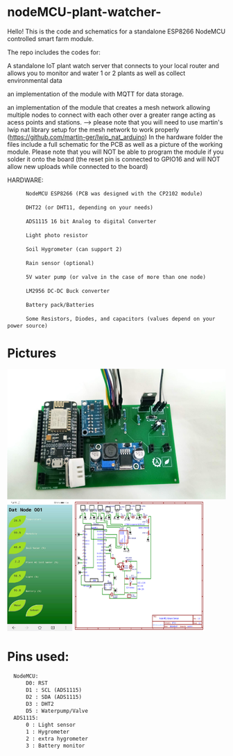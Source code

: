 # nodeMCU-plant-watcher-
Hello!
This is the code and schematics for a standalone ESP8266 NodeMCU controlled smart farm module.

The repo includes the codes for:

A standalone IoT plant watch server that connects to your local router and allows you to monitor
    and water 1 or 2 plants as well as collect environmental data

an implementation of the module with MQTT for data storage. 

an implementation of the module that creates a mesh network allowing multiple nodes to connect with
    each other over a greater range acting as acess points and stations.
  --> please note that you will need to use martin's lwip nat library 
      setup for the mesh network to work properly (https://github.com/martin-ger/lwip_nat_arduino)
In the hardware folder the files include a full schematic for the PCB as well as a picture of the working module.
Please note that you will NOT be able to program the module if you solder it onto the board 
    (the reset pin is connected to GPIO16 and will NOT allow new uploads while connected to the board)
 
 HARDWARE:
          
          NodeMCU ESP8266 (PCB was designed with the CP2102 module)
          
          DHT22 (or DHT11, depending on your needs)
           
          ADS1115 16 bit Analog to digital Converter
          
          Light photo resistor 
          
          Soil Hygrometer (can support 2)
          
          Rain sensor (optional)
          
          5V water pump (or valve in the case of more than one node)
          
          LM2956 DC-DC Buck converter
          
          Battery pack/Batteries
          
          Some Resistors, Diodes, and capacitors (values depend on your power source)
# Pictures     
  
<img src="https://github.com/caleb221/nodeMCU-plant-watcher-/blob/master/hardware/Full%20working%20module.jpg" width="600" height="300">
<img src="https://github.com/caleb221/nodeMCU-plant-watcher-/blob/master/Screenshot1.jpg" width="150" height="300">
<img src="https://github.com/caleb221/nodeMCU-plant-watcher-/blob/master/hardware/Schematic.png" width="300" height="300">

 # Pins used: 
      NodeMCU:
          D0: RST
          D1 : SCL (ADS1115)
          D2 : SDA (ADS1115) 
          D3 : DHT2
          D5 : Waterpump/Valve
      ADS1115:
          0 : Light sensor
          1 : Hygrometer
          2 : extra hygrometer
          3 : Battery monitor

  
